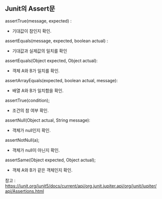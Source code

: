 Junit의 Assert문
---




 assertTrue(message, expected) : 
 - 기대값이 참인지 확인.


 assertEquals(message, expected, boolean actual) :
 -  기대값과 실제값의 일치를 확인



assertEquals(Object expected, Object actual):

 - 객체 A와 B가 일치를 확인.



assertArrayEquals(expected, boolean actual, message):

 - 배열 A와 B가 일치함을 확인.



assertTrue(condition); 


 - 조건의 참 여부 확인.


 assertNull​(Object actual, String message):

 - 객체가 null인지 확인.



assertNotNull(a); 


 - 객체가 null이 아닌지 확인.



assertSame(Object expected, Object actual); 

 - 객체 A와 B가 같은 객체인지 확인.


참고 : https://junit.org/junit5/docs/current/api/org.junit.jupiter.api/org/junit/jupiter/api/Assertions.html